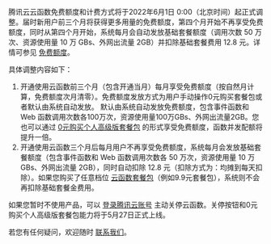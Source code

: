 


腾讯云云函数免费额度和计费方式将于2022年6月1日 0:00（北京时间）起正式调整。届时新用户前三个月将获得更多用量的免费额度，第四个月开始不再享受免费额度，同时从第四个月开始，系统每月会自动发放基础套餐额度（调用次数 50 万次、资源使用量 10 万 GBs、外网出流量 2GB）并扣除基础套餐费用 12.8 元。详情可参见 [免费额度](https://cloud.tencent.com/document/product/583/12282)。

具体调整内容如下：
1. 开通使用云函数前三个月（包含开通当月）每月享受免费额度（按自然月计算，免费额度次月清零）。免费额度发放方式为用户手动操作0元购买套餐包或者默认由系统自动发放。
默认由系统自动发放免费额度，包含事件函数和 Web 函数调用次数各100万次，资源使用量100万GBs、外网出流量2GB。您也可以通过 [0元购买个人高级版套餐包](https://console.cloud.tencent.com/scf/buy) 的形式享受免费额度，函数并发配额将提升一倍。
2. 开通使用云函数三个月后每月用户不再享受免费额度，系统每月会发放基础套餐额度（包含事件函数和 Web 函数调用次数各 50 万次，资源使用量 10 万 GBs、外网出流量 2GB），同时自动扣除 12.8 元（扣除方式为：均摊到每天扣除）。如果您购买了任意档位 [云函数套餐包](https://cloud.tencent.com/document/product/583/71468)（例如9.9元套餐包），系统则不会再扣除基础套餐金费用。

如果您暂时不使用产品，可以 [登录腾讯云账号](https://console.cloud.tencent.com/scf) 主动关停云函数。关停按钮和0元购买个人高级版套餐包能力将于5月27日正式上线。

若您有任何疑问，欢迎随时 [联系我们](https://cloud.tencent.com/act/event/connect-service)。
